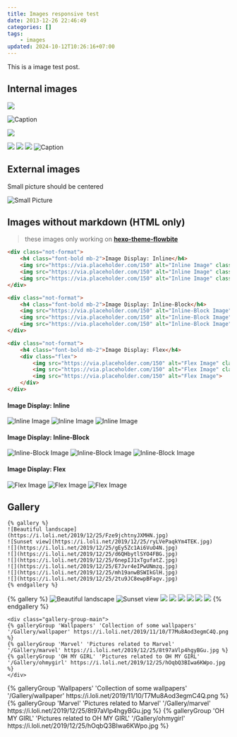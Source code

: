 ```yaml
---
title: Images responsive test
date: 2013-12-26 22:46:49
categories: []
tags:
    - images
updated: 2024-10-12T10:26:16+07:00
---
```


This is a image test post.

## Internal images

![](/assets/wallpaper-2572384.jpg)

![Caption](/assets/wallpaper-2311325.jpg)

![](/assets/wallpaper-878514.jpg)

![](/images/river.png)
![](/images/landscape-1.jpg)
![](/images/landscape-2.jpg)
![Caption](/images/leaf.jpg)

## External images

Small picture should be centered

![Small Picture](https://via.placeholder.com/350x150.jpg)

## Images without markdown (HTML only)

> these images only working on **[hexo-theme-flowbite](/hexo-themes/hexo-theme-flowbite/images.html)**

```html
<div class="not-format">
    <h4 class="font-bold mb-2">Image Display: Inline</h4>
    <img src="https://via.placeholder.com/150" alt="Inline Image" class="inline">
    <img src="https://via.placeholder.com/150" alt="Inline Image" class="inline">
    <img src="https://via.placeholder.com/150" alt="Inline Image" class="inline">
</div>

<div class="not-format">
    <h4 class="font-bold mb-2">Image Display: Inline-Block</h4>
    <img src="https://via.placeholder.com/150" alt="Inline-Block Image" class="inline-block mr-2">
    <img src="https://via.placeholder.com/150" alt="Inline-Block Image" class="inline-block mr-2">
    <img src="https://via.placeholder.com/150" alt="Inline-Block Image" class="inline-block">
</div>

<div class="not-format">
    <h4 class="font-bold mb-2">Image Display: Flex</h4>
    <div class="flex">
        <img src="https://via.placeholder.com/150" alt="Flex Image" class="mr-2">
        <img src="https://via.placeholder.com/150" alt="Flex Image" class="mr-2">
        <img src="https://via.placeholder.com/150" alt="Flex Image">
    </div>
</div>
```

<div class="not-format">
    <h4 class="font-bold mb-2">Image Display: Inline</h4>
    <img src="https://via.placeholder.com/150" alt="Inline Image" class="inline">
    <img src="https://via.placeholder.com/150" alt="Inline Image" class="inline">
    <img src="https://via.placeholder.com/150" alt="Inline Image" class="inline">
</div>

<div class="not-format">
    <h4 class="font-bold mb-2">Image Display: Inline-Block</h4>
    <img src="https://via.placeholder.com/150" alt="Inline-Block Image" class="inline-block mr-2">
    <img src="https://via.placeholder.com/150" alt="Inline-Block Image" class="inline-block mr-2">
    <img src="https://via.placeholder.com/150" alt="Inline-Block Image" class="inline-block">
</div>

<div class="not-format">
    <h4 class="font-bold mb-2">Image Display: Flex</h4>
    <div class="flex">
        <img src="https://via.placeholder.com/150" alt="Flex Image" class="mr-2">
        <img src="https://via.placeholder.com/150" alt="Flex Image" class="mr-2">
        <img src="https://via.placeholder.com/150" alt="Flex Image">
    </div>
</div>

## Gallery

```nunjucks
{% gallery %}
![Beautiful landscape](https://i.loli.net/2019/12/25/Fze9jchtnyJXMHN.jpg)
![Sunset view](https://i.loli.net/2019/12/25/ryLVePaqkYm4TEK.jpg)
![](https://i.loli.net/2019/12/25/gEy5Zc1Ai6VuO4N.jpg)
![](https://i.loli.net/2019/12/25/d6QHbytlSYO4FBG.jpg)
![](https://i.loli.net/2019/12/25/6nepIJ1xTgufatZ.jpg)
![](https://i.loli.net/2019/12/25/E7Jvr4eIPwUNmzq.jpg)
![](https://i.loli.net/2019/12/25/mh19anwBSWIkGlH.jpg)
![](https://i.loli.net/2019/12/25/2tu9JC8ewpBFagv.jpg)
{% endgallery %}
```

{% gallery %}
![Beautiful landscape](https://i.loli.net/2019/12/25/Fze9jchtnyJXMHN.jpg)
![Sunset view](https://i.loli.net/2019/12/25/ryLVePaqkYm4TEK.jpg)
![](https://i.loli.net/2019/12/25/gEy5Zc1Ai6VuO4N.jpg)
![](https://i.loli.net/2019/12/25/d6QHbytlSYO4FBG.jpg)
![](https://i.loli.net/2019/12/25/6nepIJ1xTgufatZ.jpg)
![](https://i.loli.net/2019/12/25/E7Jvr4eIPwUNmzq.jpg)
![](https://i.loli.net/2019/12/25/mh19anwBSWIkGlH.jpg)
![](https://i.loli.net/2019/12/25/2tu9JC8ewpBFagv.jpg)
{% endgallery %}

```nunjucks
<div class="gallery-group-main">
{% galleryGroup 'Wallpapers' 'Collection of some wallpapers' '/Gallery/wallpaper' https://i.loli.net/2019/11/10/T7Mu8Aod3egmC4Q.png %}
{% galleryGroup 'Marvel' 'Pictures related to Marvel' '/Gallery/marvel' https://i.loli.net/2019/12/25/8t97aVlp4hgyBGu.jpg %}
{% galleryGroup 'OH MY GIRL' 'Pictures related to OH MY GIRL' '/Gallery/ohmygirl' https://i.loli.net/2019/12/25/hOqbQ3BIwa6KWpo.jpg %}
</div>
```

<div class="gallery-group-main">
{% galleryGroup 'Wallpapers' 'Collection of some wallpapers' '/Gallery/wallpaper' https://i.loli.net/2019/11/10/T7Mu8Aod3egmC4Q.png %}
{% galleryGroup 'Marvel' 'Pictures related to Marvel' '/Gallery/marvel' https://i.loli.net/2019/12/25/8t97aVlp4hgyBGu.jpg %}
{% galleryGroup 'OH MY GIRL' 'Pictures related to OH MY GIRL' '/Gallery/ohmygirl' https://i.loli.net/2019/12/25/hOqbQ3BIwa6KWpo.jpg %}
</div>

